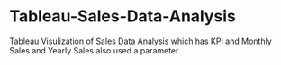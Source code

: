 # Tableau-Sales-Data-Analysis
Tableau Visulization of Sales Data Analysis which has KPI and Monthly Sales and Yearly Sales also used a parameter.
